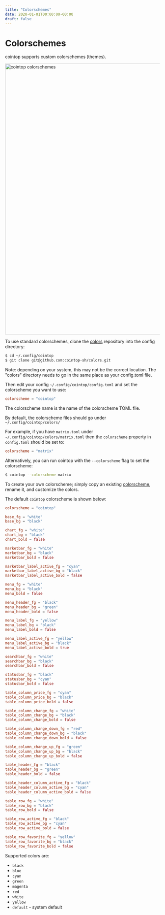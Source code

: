 ```yaml
---
title: "Colorschemes"
date: 2020-01-01T00:00:00-00:00
draft: false
---
```

# Colorschemes

cointop supports custom colorschemes (themes).

<img src="https://user-images.githubusercontent.com/168240/59164231-165b9c80-8abf-11e9-98cf-915ee37407ff.gif" alt="cointop colorschemes" width="880" />

To use standard colorschemes, clone the [colors](https://github.com/cointop-sh/colors) repository into the config directory:

```bash
$ cd ~/.config/cointop
$ git clone git@github.com:cointop-sh/colors.git
```

Note: depending on your system, this may not be the correct location. The "colors" directory needs to go in the same place as your config.toml file.

Then edit your config `~/.config/cointop/config.toml` and set the colorscheme you want to use:

```toml
colorscheme = "cointop"
```

The colorscheme name is the name of the colorscheme TOML file.

By default, the colorscheme files should go under `~/.config/cointop/colors/`

For example, if you have `matrix.toml` under `~/.config/cointop/colors/matrix.toml` then the `colorscheme` property in `config.toml` should be set to:

```toml
colorscheme = "matrix"
```

Alternatively, you can run cointop with the `--colorscheme` flag to set the colorscheme:

```bash
$ cointop --colorscheme matrix
```

To create your own colorscheme; simply copy an existing [colorscheme](https://github.com/cointop-sh/colors/blob/master/cointop.toml), rename it, and customize the colors.

The default `cointop` colorscheme is shown below:

```toml
colorscheme = "cointop"

base_fg = "white"
base_bg = "black"

chart_fg = "white"
chart_bg = "black"
chart_bold = false

marketbar_fg = "white"
marketbar_bg = "black"
marketbar_bold = false

marketbar_label_active_fg = "cyan"
marketbar_label_active_bg = "black"
marketbar_label_active_bold = false

menu_fg = "white"
menu_bg = "black"
menu_bold = false

menu_header_fg = "black"
menu_header_bg = "green"
menu_header_bold = false

menu_label_fg = "yellow"
menu_label_bg = "black"
menu_label_bold = false

menu_label_active_fg = "yellow"
menu_label_active_bg = "black"
menu_label_active_bold = true

searchbar_fg = "white"
searchbar_bg = "black"
searchbar_bold = false

statusbar_fg = "black"
statusbar_bg = "cyan"
statusbar_bold = false

table_column_price_fg = "cyan"
table_column_price_bg = "black"
table_column_price_bold = false

table_column_change_fg = "white"
table_column_change_bg = "black"
table_column_change_bold = false

table_column_change_down_fg = "red"
table_column_change_down_bg = "black"
table_column_change_down_bold = false

table_column_change_up_fg = "green"
table_column_change_up_bg = "black"
table_column_change_up_bold = false

table_header_fg = "black"
table_header_bg = "green"
table_header_bold = false

table_header_column_active_fg = "black"
table_header_column_active_bg = "cyan"
table_header_column_active_bold = false

table_row_fg = "white"
table_row_bg = "black"
table_row_bold = false

table_row_active_fg = "black"
table_row_active_bg = "cyan"
table_row_active_bold = false

table_row_favorite_fg = "yellow"
table_row_favorite_bg = "black"
table_row_favorite_bold = false
```

Supported colors are:

- `black`
- `blue`
- `cyan`
- `green`
- `magenta`
- `red`
- `white`
- `yellow`
- `default` - system default

